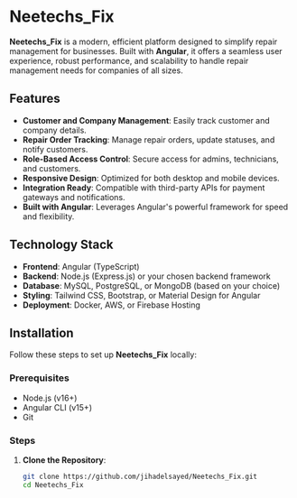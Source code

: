 # Neetechs_Fix

**Neetechs_Fix** is a modern, efficient platform designed to simplify repair management for businesses. Built with **Angular**, it offers a seamless user experience, robust performance, and scalability to handle repair management needs for companies of all sizes.

## Features
- **Customer and Company Management**: Easily track customer and company details.
- **Repair Order Tracking**: Manage repair orders, update statuses, and notify customers.
- **Role-Based Access Control**: Secure access for admins, technicians, and customers.
- **Responsive Design**: Optimized for both desktop and mobile devices.
- **Integration Ready**: Compatible with third-party APIs for payment gateways and notifications.
- **Built with Angular**: Leverages Angular's powerful framework for speed and flexibility.

## Technology Stack
- **Frontend**: Angular (TypeScript)
- **Backend**: Node.js (Express.js) or your chosen backend framework
- **Database**: MySQL, PostgreSQL, or MongoDB (based on your choice)
- **Styling**: Tailwind CSS, Bootstrap, or Material Design for Angular
- **Deployment**: Docker, AWS, or Firebase Hosting

## Installation
Follow these steps to set up **Neetechs_Fix** locally:

### Prerequisites
- Node.js (v16+)
- Angular CLI (v15+)
- Git

### Steps
1. **Clone the Repository**:
   ```bash
   git clone https://github.com/jihadelsayed/Neetechs_Fix.git
   cd Neetechs_Fix
